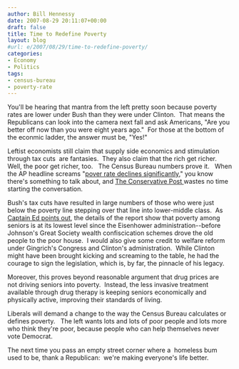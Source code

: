 ```yaml
---
author: Bill Hennessy
date: 2007-08-29 20:11:07+00:00
draft: false
title: Time to Redefine Poverty
layout: blog
#url: e/2007/08/29/time-to-redefine-poverty/
categories:
- Economy
- Politics
tags:
- census-bureau
- poverty-rate
---
```


You'll be hearing that mantra from the left pretty soon because poverty rates are lower under Bush than they were under Clinton.  That means the Republicans can look into the camera next fall and ask Americans, "Are you better off now than you were eight years ago."  For those at the bottom of the econmic ladder, the answer must be, "Yes!"

Leftist economists still claim that supply side economics and stimulation through tax cuts  are fantasies.  They also claim that the rich get richer.  Well, the poor get richer, too.   The Census Bureau numbers prove it.   When the AP headline screams "[pover rate declines significantly](https://news.yahoo.com/s/ap/20070829/ap_on_re_us/poverty;_ylt=AmBk1dE0_heptyhemYHR.31vzwcF)," you know there's something to talk about, and [The Conservative Post ](https://theconservativepost.com/WordPress/?p=140)wastes no time starting the conversation.

Bush's tax cuts have resulted in large numbers of those who were just below the poverty line stepping over that line into lower-middle class.  As [Captain Ed points out](https://www.captainsquartersblog.com/mt/archives/012306.php), the details of the report show that poverty among seniors is at its lowest level since the Eisenhower administration--before Johnson's Great Society wealth confiscication schemes drove the old people to the poor house.  I would also give some credit to welfare reform under Gingrich's Congress and Clinton's administration.  While Clinton might have been brought kicking and screaming to the table, he had the courage to sign the legislation, which is, by far, the pinnacle of his legacy.

Moreover, this proves beyond reasonable argument that drug prices are not driving seniors into poverty.  Instead, the less invasive treatment available through drug therapy is keeping seniors economically and physically active, improving their standards of living.

Liberals will demand a change to the way the Census Bureau calculates or defines poverty.   The left wants lots and lots of poor people and lots more who think they're poor, because people who can help themselves never vote Democrat. 

The next time you pass an empty street corner where a  homeless bum used to be, thank a Republican:  we're making everyone's life better.
